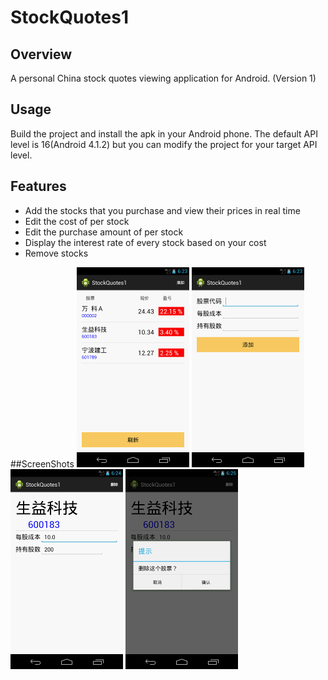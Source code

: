 # StockQuotes1

## Overview
A personal China stock quotes viewing application for Android. (Version 1)

## Usage
Build the project and install the apk in your Android phone. The default API level is 16(Android 4.1.2) but you can modify the project for your target API level.

## Features
* Add the stocks that you purchase and view their prices in real time
* Edit the cost of per stock
* Edit the purchase amount of per stock
* Display the interest rate of every stock based on your cost
* Remove stocks

##ScreenShots
<img src="/screenshots/main.png" height="320" width="180" />
<img src="/screenshots/add.png" height="320" width="180" />
<img src="/screenshots/edit.png" height="320" width="180" />
<img src="/screenshots/del.png" height="320" width="180" />